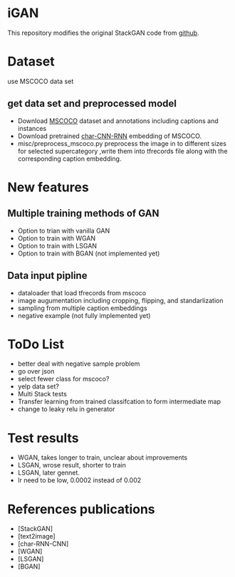 # iGAN

This repository modifies the original StackGAN code from
[github](https://github.com/hanzhanggit/StackGAN).


# Dataset
use MSCOCO data set
## get data set and preprocessed model
- Download [MSCOCO](http://mscoco.org/dataset/#overview) dataset and annotations including captions and instances
- Download pretrained [char-CNN-RNN](https://github.com/reedscot/icml2016) embedding of MSCOCO.
- misc/preprocess_mscoco.py preprocess the image in to different sizes
for selected supercategory
,write them into tfrecords file along with the corresponding caption embedding.


# New features

## Multiple training methods of GAN
- Option to trian with vanilla GAN
- Option to train with WGAN
- Option to train with LSGAN
- Option to train with BGAN (not implemented yet)

## Data input pipline
- dataloader that load tfrecords from mscoco
- image augumentation including cropping, flipping, and standarlization
- sampling from multiple caption embeddings
- negative example (not fully implemented yet)


# ToDo List
- better deal with negative sample problem
- go over json
- select fewer class for mscoco?
- yelp data set?
- Multi Stack tests
- Transfer learning from trained classifcation to form intermediate map
- change to leaky relu in generator

# Test results
- WGAN, takes longer to train, unclear about improvements
- LSGAN, wrose result, shorter to train
- LSGAN, later gennet.
- lr need to be low, 0.0002 instead of 0.002

# References publications
- [StackGAN]
- [text2image]
- [char-RNN-CNN]
- [WGAN]
- [LSGAN]
- [BGAN]


<!-- 
# retest things!

lr rate not loaded need to used load

# questions:

- regularization?


- own implementation
error possible discriminator variable sharing


- gate gradients -->


<!-- 
notes:

deconv may cause patterns, resize is better
 -->